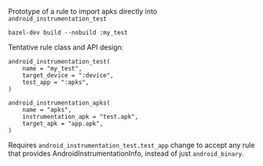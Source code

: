 Prototype of a rule to import apks directly into `android_instrumentation_test`

`bazel-dev build --nobuild :my_test`

Tentative rule class and API design:

```
android_instrumentation_test(
    name = "my_test",
    target_device = ":device",
    test_app = ":apks",
)

android_instrumentation_apks(
    name = "apks",
    instrumentation_apk = "test.apk",
    target_apk = "app.apk",
)
```

Requires `android_instrumentation_test.test_app` change to accept any rule that
provides AndroidInstrumentationInfo, instead of just `android_binary`.
